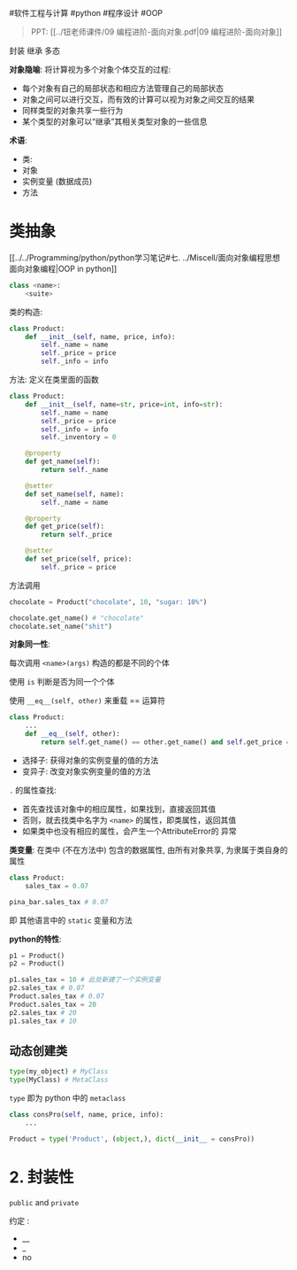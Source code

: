 #软件工程与计算 #python #程序设计 #OOP 

> PPT: [[../钮老师课件/09 编程进阶-面向对象.pdf|09 编程进阶-面向对象]]


封装 继承 多态

**对象隐喻**: 将计算视为多个对象个体交互的过程:

- 每个对象有自己的局部状态和相应方法管理自己的局部状态
- 对象之间可以进行交互，而有效的计算可以视为对象之间交互的结果 
- 同样类型的对象共享一些行为 
- 某个类型的对象可以“继承”其相关类型对象的一些信息

**术语**: 

- 类: 
- 对象
- 实例变量 (数据成员)
- 方法

# 类抽象

[[../../Programming/python/python学习笔记#七. ../Miscell/面向对象编程思想 面向对象编程|OOP in python]]

```python
class <name>:
	<suite>
```

类的构造:

```python
class Product:
	def __init__(self, name, price, info):
		self._name = name
		self._price = price
		self._info = info
```

方法: 定义在类里面的函数

```python
class Product:
	def __init__(self, name=str, price=int, info=str):
		self._name = name
		self._price = price
		self._info = info
		self._inventory = 0

	@property
	def get_name(self):
		return self._name

	@setter
	def set_name(self, name):
		self._name = name

	@property
	def get_price(self):
		return self._price

	@setter
	def set_price(self, price):
		self._price = price
```

方法调用

```python
chocolate = Product("chocolate", 10, "sugar: 10%")

chocolate.get_name() # "chocolate"
chocolate.set_name("shit")
```

**对象同一性**:

每次调用 `<name>(args)` 构造的都是不同的个体

使用 `is` 判断是否为同一个个体

使用 `__eq__(self, other)` 来重载 == 运算符

```python
class Product:
	...
	def __eq__(self, other):
		return self.get_name() == other.get_name() and self.get_price == other.get_price()
```

- 选择子: 获得对象的实例变量的值的方法
- 变异子: 改变对象实例变量的值的方法

`.` 的属性查找:

- 首先查找该对象中的相应属性，如果找到，直接返回其值 
- 否则，就去找类中名字为 `<name>` 的属性，即类属性，返回其值
- 如果类中也没有相应的属性，会产生一个AttributeError的 异常

**类变量**: 在类中 (不在方法中) 包含的数据属性, 由所有对象共享, 为隶属于类自身的属性

```python
class Product:
	sales_tax = 0.07

pina_bar.sales_tax # 0.07
```

即 其他语言中的 `static` 变量和方法

**python的特性**:

```python
p1 = Product()
p2 = Product()

p1.sales_tax = 10 # 此处新建了一个实例变量
p2.sales_tax # 0.07
Product.sales_tax # 0.07
Product.sales_tax = 20 
p2.sales_tax # 20
p1.sales_tax # 10
```

## 动态创建类

```python
type(my_object) # MyClass
type(MyClass) # MetaClass
```

`type` 即为 python 中的 `metaclass`

```python
class consPro(self, name, price, info):
	...

Product = type('Product', (object,), dict(__init__ = consPro))
```

# 2. 封装性

`public` and `private`

约定 :

- __ 
- _
- no
